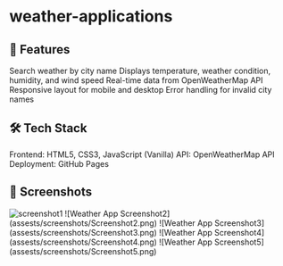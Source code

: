 # weather-applications

## 🚀 Features
Search weather by city name
Displays temperature, weather condition, humidity, and wind speed
Real-time data from OpenWeatherMap API
Responsive layout for mobile and desktop
Error handling for invalid city names

## 🛠️ Tech Stack
Frontend: HTML5, CSS3, JavaScript (Vanilla)
API: OpenWeatherMap API
Deployment: GitHub Pages

## 📸 Screenshots
<img src="assets/screenshots/screenshot_1.png" alt="screenshot1" width="400"/>
![Weather App Screenshot2](assests/screenshots/Screenshot2.png)
![Weather App Screenshot3](assests/screenshots/Screenshot3.png)
![Weather App Screenshot4](assests/screenshots/Screenshot4.png)
![Weather App Screenshot5](assests/screenshots/Screenshot5.png)